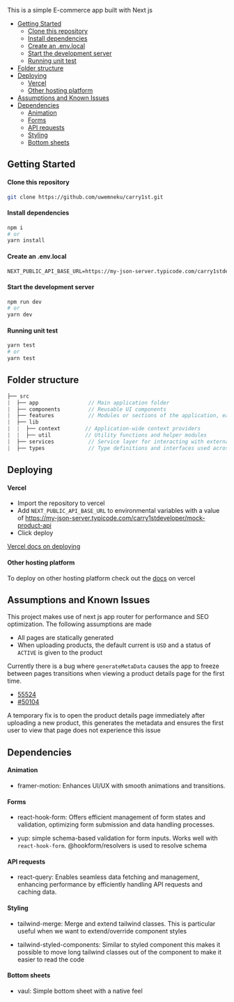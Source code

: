 This is a simple E-commerce app built with Next js
<br />

- [Getting Started](#getting-started)
  - [Clone this repository](#clone-this-repository)
  - [Install dependencies](#install-dependencies)
  - [Create an .env.local](#create-an-envlocal)
  - [Start the development server](#start-the-development-server)
  - [Running unit test](#running-unit-test)
- [Folder structure](#folder-structure)
- [Deploying](#deploying)
  - [Vercel](#vercel)
  - [Other hosting platform](#other-hosting-platform)
- [Assumptions and Known Issues](#assumptions-and-known-issues)
- [Dependencies](#dependencies)
  - [Animation](#animation)
  - [Forms](#forms)
  - [API requests](#api-requests)
  - [Styling](#styling)
  - [Bottom sheets](#bottom-sheets)

## Getting Started

#### Clone this repository

```bash
git clone https://github.com/uwemneku/carry1st.git
```

#### Install dependencies

```bash
npm i
# or
yarn install
```

#### Create an .env.local

```txt
NEXT_PUBLIC_API_BASE_URL=https://my-json-server.typicode.com/carry1stdeveloper/mock-product-api

```

#### Start the development server

```bash
npm run dev
# or
yarn dev

```

#### Running unit test

```bash
yarn test
# or
yarn test

```

## Folder structure

```java
├── src
|  ├── app                // Main application folder
|  ├── components         // Reusable UI components
|  ├── features           // Modules or sections of the application, each containing related components, pages, and logic
|  ├── lib                
|  |  ├── context        // Application-wide context providers
|  |  ├── util           // Utility functions and helper modules
|  ├── services           // Service layer for interacting with external APIs or performing server-side actions
|  ├── types              // Type definitions and interfaces used across the application

```

## Deploying

#### Vercel

- Import the repository to vercel
- Add `NEXT_PUBLIC_API_BASE_URL` to environmental variables with a value of <https://my-json-server.typicode.com/carry1stdeveloper/mock-product-api>
- Click deploy

[Vercel docs on deploying](https://nextjs.org/learn-pages-router/basics/deploying-nextjs-app/deploy)

#### Other hosting platform

To deploy on other hosting platform check out the [docs](https://nextjs.org/learn-pages-router/basics/deploying-nextjs-app/other-hosting-options) on vercel

## Assumptions and Known Issues

This project makes use of next js app router for performance and SEO optimization. The following assumptions are made

- All pages are statically generated
- When uploading products, the default current is `USD` and a status of `ACTIVE` is given to the product

Currently there is a bug where `generateMetaData` causes the app to freeze between pages transitions when viewing a product details page for the first time.

- [55524](https://github.com/vercel/next.js/issues/55524)
- [#50104](https://github.com/vercel/next.js/discussions/50104)

A temporary fix is to open the product details page immediately after uploading a new product, this generates the metadata and ensures the first user to view that page does not experience this issue

## Dependencies

#### Animation

- framer-motion: Enhances UI/UX with smooth animations and transitions.

#### Forms

- react-hook-form: Offers efficient management of form states and validation, optimizing form submission and data handling processes.
  
- yup: simple schema-based validation for form inputs. Works well with `react-hook-form`. @hookform/resolvers is used to resolve schema

#### API requests

- react-query: Enables seamless data fetching and management, enhancing performance by efficiently handling API requests and caching data.

#### Styling

- tailwind-merge: Merge and extend tailwind classes. This is particular useful when we want to extend/override component styles

- tailwind-styled-components: Similar to styled component this makes it possible to move long tailwind classes out of the component to make it easier to read the code

#### Bottom sheets

- vaul: Simple bottom sheet with a native feel
